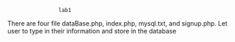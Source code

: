                     lab1
   There are four file dataBase.php, index.php, mysql.txt, 
and signup.php. 
   Let user to type in their information and store in the 
database
